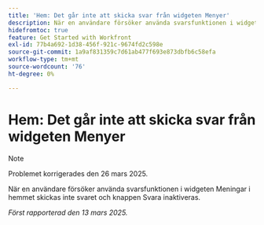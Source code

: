```yaml
---
title: 'Hem: Det går inte att skicka svar från widgeten Menyer'
description: När en användare försöker använda svarsfunktionen i widgeten Meningar i hemmet skickas inte svaret och knappen Svara inaktiveras.
hidefromtoc: true
feature: Get Started with Workfront
exl-id: 77b4a692-1d38-456f-921c-9674fd2c598e
source-git-commit: 1a9af831359c7d61ab477f693e873dbfb6c58efa
workflow-type: tm+mt
source-wordcount: '76'
ht-degree: 0%

---
```


# Hem: Det går inte att skicka svar från widgeten Menyer

>[!NOTE]
>
>Problemet korrigerades den 26 mars 2025.

När en användare försöker använda svarsfunktionen i widgeten Meningar i hemmet skickas inte svaret och knappen Svara inaktiveras.

_Först rapporterad den 13 mars 2025._
